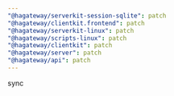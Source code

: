 ```yaml
---
"@hagateway/serverkit-session-sqlite": patch
"@hagateway/clientkit.frontend": patch
"@hagateway/serverkit-linux": patch
"@hagateway/scripts-linux": patch
"@hagateway/clientkit": patch
"@hagateway/server": patch
"@hagateway/api": patch
---
```


sync
